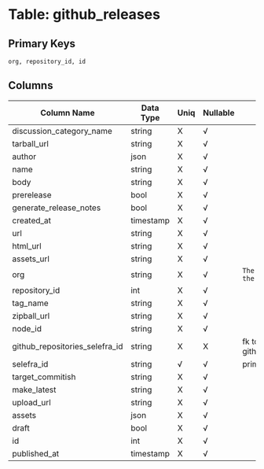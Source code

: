 # Table: github_releases

## Primary Keys 

```
org, repository_id, id
```


## Columns 

|  Column Name   |  Data Type  | Uniq | Nullable | Description | 
|  ----  | ----  | ----  | ----  | ---- | 
| discussion_category_name | string | X | √ |  | 
| tarball_url | string | X | √ |  | 
| author | json | X | √ |  | 
| name | string | X | √ |  | 
| body | string | X | √ |  | 
| prerelease | bool | X | √ |  | 
| generate_release_notes | bool | X | √ |  | 
| created_at | timestamp | X | √ |  | 
| url | string | X | √ |  | 
| html_url | string | X | √ |  | 
| assets_url | string | X | √ |  | 
| org | string | X | √ | `The Github Organization of the resource.` | 
| repository_id | int | X | √ |  | 
| tag_name | string | X | √ |  | 
| zipball_url | string | X | √ |  | 
| node_id | string | X | √ |  | 
| github_repositories_selefra_id | string | X | X | fk to github_repositories.selefra_id | 
| selefra_id | string | √ | √ | primary keys value md5 | 
| target_commitish | string | X | √ |  | 
| make_latest | string | X | √ |  | 
| upload_url | string | X | √ |  | 
| assets | json | X | √ |  | 
| draft | bool | X | √ |  | 
| id | int | X | √ |  | 
| published_at | timestamp | X | √ |  | 


